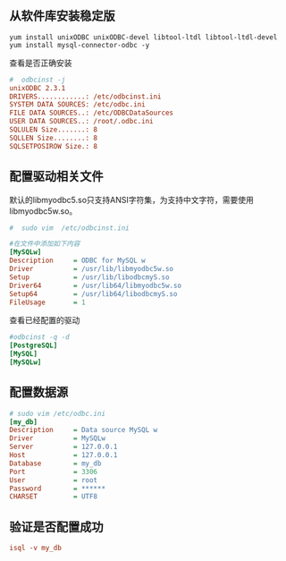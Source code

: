 ## 从软件库安装稳定版

```shell
yum install unixODBC unixODBC-devel libtool-ltdl libtool-ltdl-devel
yum install mysql-connector-odbc -y
```

查看是否正确安装

```ini
#  odbcinst -j
unixODBC 2.3.1
DRIVERS............: /etc/odbcinst.ini
SYSTEM DATA SOURCES: /etc/odbc.ini
FILE DATA SOURCES..: /etc/ODBCDataSources
USER DATA SOURCES..: /root/.odbc.ini
SQLULEN Size.......: 8
SQLLEN Size........: 8
SQLSETPOSIROW Size.: 8
```

## 配置驱动相关文件

默认的libmyodbc5.so只支持ANSI字符集，为支持中文字符，需要使用libmyodbc5w.so。

```ini
#  sudo vim  /etc/odbcinst.ini

#在文件中添加如下内容
[MySQLw]
Description     = ODBC for MySQL w
Driver          = /usr/lib/libmyodbc5w.so
Setup           = /usr/lib/libodbcmyS.so
Driver64        = /usr/lib64/libmyodbc5w.so
Setup64         = /usr/lib64/libodbcmyS.so
FileUsage       = 1
```

查看已经配置的驱动

```ini
#odbcinst -q -d 
[PostgreSQL]
[MySQL] 
[MySQLw]
```

## 配置数据源

```ini
# sudo vim /etc/odbc.ini
[my_db]
Description     = Data source MySQL w
Driver          = MySQLw
Server          = 127.0.0.1
Host            = 127.0.0.1
Database        = my_db
Port            = 3306
User            = root
Password        = ******
CHARSET         = UTF8
```

## 验证是否配置成功

```ini
isql -v my_db
```

